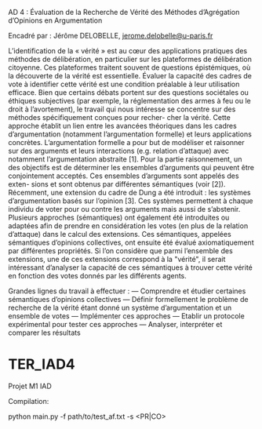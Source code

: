 AD 4 : Évaluation de la Recherche de Vérité des Méthodes d’Agrégation d’Opinions en Argumentation

Encadré par : Jérôme DELOBELLE, jerome.delobelle@u-paris.fr

L’identification de la « vérité » est au cœur des applications pratiques des méthodes de délibération, en particulier sur les plateformes de délibération citoyenne. Ces plateformes traitent souvent de questions épistémiques, où la découverte de la vérité est essentielle. Évaluer la capacité des cadres de vote à identifier cette vérité est une condition préalable à leur utilisation efficace.
Bien que certains débats portent sur des questions sociétales ou éthiques subjectives (par exemple, la réglementation des armes à feu ou le droit à l’avortement), le travail qui nous intéresse se concentre sur des méthodes spécifiquement conçues pour recher- cher la vérité. Cette approche établit un lien entre les avancées théoriques dans les cadres d’argumentation (notamment l’argumentation formelle) et leurs applications concrètes. L’argumentation formelle a pour but de modéliser et raisonner sur des arguments et leurs interactions (e.g. relation d’attaque) avec notamment l’argumentation abstraite [1].
Pour la partie raisonnement, un des objectifs est de déterminer les ensembles d’arguments qui peuvent être conjointement acceptés. Ces ensembles d’arguments sont appelés des exten- sions et sont obtenus par différentes sémantiques (voir [2]). Récemment, une extension du cadre de Dung a été introduit : les systèmes d’argumentation basés sur l’opinion [3]. Ces systèmes permettent à chaque individu de voter pour ou contre les arguments mais aussi de s’abstenir. Plusieurs approches (sémantiques) ont également été introduites ou adaptées afin de prendre en considération les votes (en plus de la relation d’attaque) dans le calcul des extensions.
Ces sémantiques, appelées sémantiques d’opinions collectives, ont ensuite été évalué axiomatiquement par différentes propriétés. Si l’on considère que parmi l’ensemble des extensions, une de ces extensions correspond à la "vérité", il serait intéressant d’analyser la capacité de ces sémantiques à trouver cette vérité en fonction des votes donnés par les différents agents.

Grandes lignes du travail à effectuer :
— Comprendre et étudier certaines sémantiques d’opinions collectives
— Définir formellement le problème de recherche de la vérité étant donné un système d’argumentation et un ensemble de votes
— Implémenter ces approches
— Etablir un protocole expérimental pour tester ces approches
— Analyser, interpréter et comparer les résultats

# TER_IAD4

Projet M1 IAD

Compilation:

python main.py -f path/to/test_af.txt -s <PR|CO>
